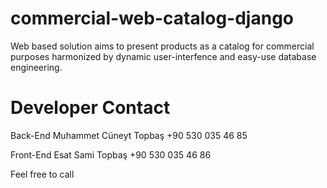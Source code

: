 # commercial-web-catalog-django
Web based solution aims to present products as a catalog for commercial purposes harmonized by dynamic user-interfence and easy-use database engineering.


# Developer Contact

Back-End 
Muhammet Cüneyt Topbaş
+90 530 035 46 85

Front-End
Esat Sami Topbaş
+90 530 035 46 86

Feel free to call
